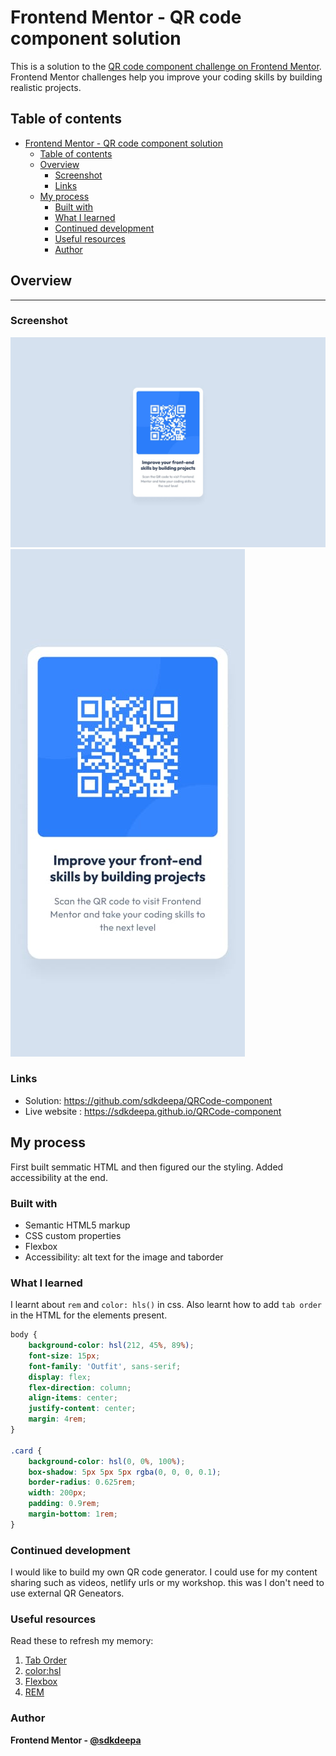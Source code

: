# Frontend Mentor - QR code component solution

This is a solution to the [QR code component challenge on Frontend Mentor](https://www.frontendmentor.io/challenges/qr-code-component-iux_sIO_H). Frontend Mentor challenges help you improve your coding skills by building realistic projects. 

## Table of contents
- [Frontend Mentor - QR code component solution](#frontend-mentor---qr-code-component-solution)
  - [Table of contents](#table-of-contents)
  - [Overview](#overview)
    - [Screenshot](#screenshot)
    - [Links](#links)
  - [My process](#my-process)
    - [Built with](#built-with)
    - [What I learned](#what-i-learned)
    - [Continued development](#continued-development)
    - [Useful resources](#useful-resources)
    - [Author](#author)


## Overview
<hr />

### Screenshot

![Desktop view](/design/desktop-design.jpg)
![Mobile view](/design/mobile-design.jpg)


### Links

- Solution: https://github.com/sdkdeepa/QRCode-component
- Live website : https://sdkdeepa.github.io/QRCode-component

## My process
First built semmatic HTML and then figured our the styling. Added accessibility at the end.

### Built with

- Semantic HTML5 markup
- CSS custom properties
- Flexbox
- Accessibility: alt text for the image and taborder


### What I learned

I learnt about `rem` and `color: hls()` in css. Also learnt how to add `tab order` in the HTML for the elements present.

```css
body {
	background-color: hsl(212, 45%, 89%);
	font-size: 15px;
	font-family: 'Outfit', sans-serif;
	display: flex;
	flex-direction: column;
	align-items: center;
	justify-content: center;
	margin: 4rem;
}

.card {
	background-color: hsl(0, 0%, 100%);
	box-shadow: 5px 5px 5px rgba(0, 0, 0, 0.1);
	border-radius: 0.625rem;
	width: 200px;
	padding: 0.9rem;
	margin-bottom: 1rem;
}

```

### Continued development

I would like to build my own QR code generator. I could use for my content sharing such as videos, netlify urls or my workshop. this was I don't need to use external QR Geneators.

### Useful resources
Read these to refresh my memory: 
1. [Tab Order](https://learning.oreilly.com/library/view/html-xhtml/0321430840/0321430840_ch06lev1sec8.html)
2. [color:hsl](https://learning.oreilly.com/videos/modern-html/9781835880562/9781835880562-video5_6/)
3. [Flexbox](https://learning.oreilly.com/videos/modern-html/9781835880562/9781835880562-video7_2/)
4. [REM](https://learning.oreilly.com/videos/modern-html/9781835880562/9781835880562-video8_4/)

### Author
**Frontend Mentor - [@sdkdeepa](https://www.frontendmentor.io/profile/sdkdeepa)**


